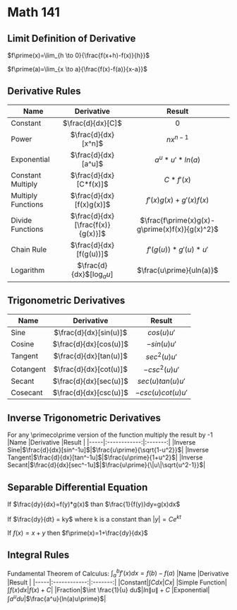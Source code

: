 # Math 141

## Limit Definition of Derivative
$f\prime(x)=\lim_{h \to 0}{\frac{f(x+h)-f(x)}{h}}$

$f\prime(a)=\lim_{x \to a}{\frac{f(x)-f(a)}{x-a}}$

## Derivative Rules
|Name |Derivative |Result |
|-----|:------------:|:-------:|
|Constant|$\frac{d}{dx}[C]$|0|
|Power|$\frac{d}{dx}[x^n]$|$nx^{n-1}$|
|Exponential|$\frac{d}{dx}[a^u]$|$a^u*u\prime *ln(a)$
|Constant Multiply|$\frac{d}{dx}[C*f(x)]$|$C*f\prime(x)$|
|Multiply Functions|$\frac{d}{dx}[f(x)g(x)]$|$f\prime(x)g(x)+g\prime(x)f(x)$|
|Divide Functions|$\frac{d}{dx}[\frac{f(x)}{g(x)}]$|$\frac{f\prime(x)g(x)-g\prime(x)f(x)}{g(x)^2}$|
|Chain Rule|$\frac{d}{dx}[f(g(u))]$|$f\prime(g(u))*g\prime(u)*u\prime$|
|Logarithm|$\frac{d}{dx}$[log<sub>$a$</sub>$u$]|$\frac{u\prime}{uln(a)}$|


## Trigonometric Derivatives
|Name |Derivative |Result |
|-----|:------------:|:-------:|
|Sine|$\frac{d}{dx}[sin(u)]$|$cos(u)u\prime$|
|Cosine|$\frac{d}{dx}[cos(u)]$|$-sin(u)u\prime$
|Tangent|$\frac{d}{dx}[tan(u)]$|$sec^2(u)u\prime$|
|Cotangent|$\frac{d}{dx}[cot(u)]$|$-csc^2(u)u\prime$|
|Secant|$\frac{d}{dx}[sec(u)]$|$sec(u)tan(u)u\prime$|
|Cosecant|$\frac{d}{dx}[csc(u)]$|$-csc(u)cot(u)u\prime$|


## Inverse Trigonometric Derivatives
For any \primeco\prime version of the function multiply the result by -1
|Name |Derivative |Result |
|-----|:------------:|:-------:|
|Inverse Sine|$\frac{d}{dx}[sin^-1u]$|$\frac{u\prime}{\sqrt{1-u^2}}$|
|Inverse Tangent|$\frac{d}{dx}[tan^-1u]$|$\frac{u\prime}{1+u^2}$|
|Inverse Secant|$\frac{d}{dx}[sec^-1u]$|$\frac{u\prime}{\|u\|\sqrt{u^2-1}}$|

## Separable Differential Equation
If $\frac{dy}{dx}=f(y)*g(x)$ than $\frac{1}{f(y)}dy=g(x)dx$

If $\frac{dy}{dt} = ky$ where k is a constant than $|y|=Ce^{kt}$

If $f(x)=x+y$ then $f\prime(x)=1+\frac{dy}{dx}$

## Integral Rules
Fundamental Theorem of Calculus: $\int_a^b{f\prime(x)dx}=f(b)-f(a)$
|Name |Derivative |Result |
|-----|:------------:|:-------:|
|Constant|$\int Cdx$|$Cx$|
|Simple Function|$\int f(x)dx$|$f(x)+C$|
|Fraction|$\int \frac{1}{u} du$|$ln\|u\|+C$
|Exponential|$\int a^u du$|$\frac{a^u}{ln(a)u\prime}$|


